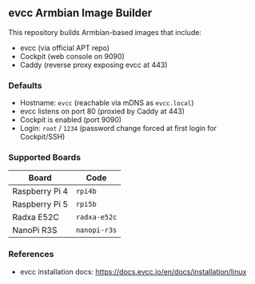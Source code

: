 ## evcc Armbian Image Builder

This repository builds Armbian-based images that include:

- evcc (via official APT repo)
- Cockpit (web console on 9090)
- Caddy (reverse proxy exposing evcc at 443)

### Defaults

- Hostname: `evcc` (reachable via mDNS as `evcc.local`)
- evcc listens on port 80 (proxied by Caddy at 443)
- Cockpit is enabled (port 9090)
- Login: `root` / `1234` (password change forced at first login for Cockpit/SSH)

### Supported Boards

| Board          | Code         |
| -------------- | ------------ |
| Raspberry Pi 4 | `rpi4b`      |
| Raspberry Pi 5 | `rpi5b`      |
| Radxa E52C     | `radxa-e52c` |
| NanoPi R3S     | `nanopi-r3s` |

### References

- evcc installation docs: https://docs.evcc.io/en/docs/installation/linux
